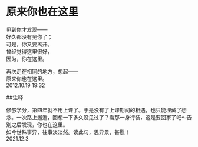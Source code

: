 # 原来你也在这里
   
见到你才发现——   
好久都没有见你了；   
可是，你又要离开。   
曾经觉得这里很好，   
因为，你在这里。   
   
再次走在相同的地方，想起——   
原来你也在这里。   
2012.10.19 19:32   
   
##注释
   
修够学分，第四年就不用上课了。于是没有了上课期间的相遇，也只能埋藏了想念。一次路上邂逅，回想一下多久没见过了？看那一身行装，这是要回家了吧～告别之后发现，你也在这里。   
如今世殊事异，往事淡淡然。读此句，思异景，甚慰！   
2021.12.3